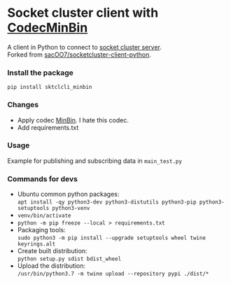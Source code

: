 # Socket cluster client with [CodecMinBin](https://github.com/SocketCluster/sc-codec-min-bin)
A client in Python to connect to [socket cluster server](https://github.com/SocketCluster/socketcluster).  
Forked from [sacOO7/socketcluster-client-python](https://github.com/sacOO7/socketcluster-client-python).

### Install the package
`pip install sktclcli_minbin`

### Changes
* Apply codec [MinBin](https://github.com/SocketCluster/sc-codec-min-bin). I hate this codec.
* Add requirements.txt

### Usage
Example for publishing and subscribing data in `main_test.py`

### Commands for devs
* Ubuntu common python packages:  
````apt install -qy python3-dev python3-distutils python3-pip python3-setuptools python3-venv````
* `venv/bin/activate`  
* `python -m pip freeze --local > requirements.txt`
* Packaging tools:  
````sudo python3 -m pip install --upgrade setuptools wheel twine keyrings.alt````  
* Create built distribution:  
````python setup.py sdist bdist_wheel````  
* Upload the distribution:  
````/usr/bin/python3.7 -m twine upload --repository pypi ./dist/*````